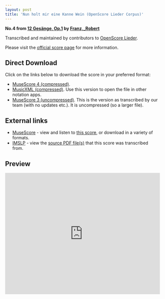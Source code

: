 ```yaml
---
layout: post
title: 'Nun holt mir eine Kanne Wein (OpenScore Lieder Corpus)'
---
```


__No.4 from [12 Gesänge, Op.1](https://fourscoreandmore.org/openscore/lieder/Franz,_Robert/12_Ges%C3%A4nge,_Op.1/) by [Franz,_Robert](https://fourscoreandmore.org/openscore/lieder/Franz,_Robert)__

Transcribed and maintained by contributors to [OpenScore Lieder].

Please visit the [official score page] for more information.

[official score page]: https://musescore.com/openscore-lieder-corpus/scores/5798936
[OpenScore Lieder]: https://musescore.com/openscore-lieder-corpus

## Direct Download

Click on the links below to download the score in your preferred format:
- [MuseScore 4 (compressed)](https://fourscoreandmore.org/openscore/lieder/Franz,_Robert/12_Ges%C3%A4nge,_Op.1/04_Nun_holt_mir_eine_Kanne_Wein.mscz).
- [MusicXML (compressed)](https://fourscoreandmore.org/openscore/lieder/Franz,_Robert/12_Ges%C3%A4nge,_Op.1/04_Nun_holt_mir_eine_Kanne_Wein.mxl). Use this version to open the file in other notation apps.
- [MuseScore 3 (uncompressed)](https://raw.githubusercontent.com/OpenScore/Lieder/refs/heads/main/scores/Franz,_Robert/12_Ges%C3%A4nge,_Op.1/04_Nun_holt_mir_eine_Kanne_Wein/lc5798936.mscx). This is the version as transcribed by our team (with no updates etc.). It is uncompressed (so a larger file).

## External links

- [MuseScore] - view and listen to [this score][MuseScore], or download in a variety of formats.
- [IMSLP] - view the [source PDF file(s)][IMSLP] that this score was transcribed from.

[MuseScore]: https://musescore.com/score/5798936
[IMSLP]: https://imslp.org/wiki/Special:ReverseLookup/89794

## Preview

<iframe width="100%" height="394" src="https://musescore.com/openscore-lieder-corpus/scores/5798936/embed" frameborder="0" allowfullscreen allow="autoplay; fullscreen"></iframe>
